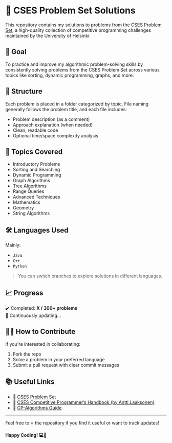 # 🧠 CSES Problem Set Solutions

This repository contains my solutions to problems from the [CSES Problem Set](https://cses.fi/problemset/list/), a high-quality collection of competitive programming challenges maintained by the University of Helsinki.

## 🚀 Goal

To practice and improve my algorithmic problem-solving skills by consistently solving problems from the CSES Problem Set across various topics like sorting, dynamic programming, graphs, and more.

## 📂 Structure

Each problem is placed in a folder categorized by topic. File naming generally follows the problem title, and each file includes:

- Problem description (as a comment)
- Approach explanation (when needed)
- Clean, readable code
- Optional time/space complexity analysis

## 📌 Topics Covered

- Introductory Problems  
- Sorting and Searching  
- Dynamic Programming  
- Graph Algorithms  
- Tree Algorithms  
- Range Queries  
- Advanced Techniques  
- Mathematics  
- Geometry  
- String Algorithms  

## 🛠️ Languages Used

Mainly:
- `Java`
- `C++`
- `Python`

> You can switch branches to explore solutions in different languages.

## 📈 Progress

✔️ Completed: **X / 300+ problems**  
🧩 Continuously updating...

## 🧑‍💻 How to Contribute

If you're interested in collaborating:
1. Fork the repo
2. Solve a problem in your preferred language
3. Submit a pull request with clear commit messages

## 📚 Useful Links

- 🔗 [CSES Problem Set](https://cses.fi/problemset/list/)
- 📘 [CSES Competitive Programmer’s Handbook (by Antti Laaksonen)](https://cses.fi/book/)
- 🧠 [CP-Algorithms Guide](https://cp-algorithms.com/)

---

Feel free to ⭐ the repository if you find it useful or want to track updates!

**Happy Coding! 💻🚀**
